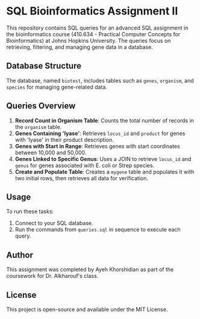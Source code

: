 # SQL Bioinformatics Assignment II

This repository contains SQL queries for an advanced SQL assignment in the bioinformatics course (410.634 - Practical Computer Concepts for Bioinformatics) at Johns Hopkins University. The queries focus on retrieving, filtering, and managing gene data in a database.

## Database Structure
The database, named `biotest`, includes tables such as `genes`, `organism`, and `species` for managing gene-related data.

## Queries Overview

1. **Record Count in Organism Table**: Counts the total number of records in the `organism` table.
2. **Genes Containing 'lyase'**: Retrieves `locus_id` and `product` for genes with 'lyase' in their product description.
3. **Genes with Start in Range**: Retrieves genes with start coordinates between 10,000 and 50,000.
4. **Genes Linked to Specific Genus**: Uses a JOIN to retrieve `locus_id` and `genus` for genes associated with E. coli or Strep species.
5. **Create and Populate Table**: Creates a `mygene` table and populates it with two initial rows, then retrieves all data for verification.

## Usage

To run these tasks:
1. Connect to your SQL database.
2. Run the commands from `queries.sql` in sequence to execute each query.

## Author
This assignment was completed by Ayeh Khorshidian as part of the coursework for Dr. Alkharouf's class.

## License
This project is open-source and available under the MIT License.


